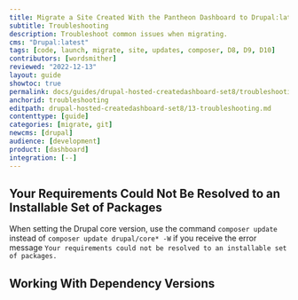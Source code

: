 ```yaml
---
title: Migrate a Site Created With the Pantheon Dashboard to Drupal:latest
subtitle: Troubleshooting
description: Troubleshoot common issues when migrating.
cms: "Drupal:latest"
tags: [code, launch, migrate, site, updates, composer, D8, D9, D10]
contributors: [wordsmither]
reviewed: "2022-12-13"
layout: guide
showtoc: true
permalink: docs/guides/drupal-hosted-createdashboard-set8/troubleshooting
anchorid: troubleshooting
editpath: drupal-hosted-createdashboard-set8/13-troubleshooting.md
contenttype: [guide]
categories: [migrate, git]
newcms: [drupal]
audience: [development]
product: [dashboard]
integration: [--]
---
```


## Your Requirements Could Not Be Resolved to an Installable Set of Packages

When setting the Drupal core version, use the command `composer update` instead of `composer update drupal/core* -W` if you receive the error message `Your requirements could not be resolved to an installable set of packages.`

## Working With Dependency Versions

<Partial file="composer-updating.md" />

<Partial file="drupal/troubleshooting-drush.md" />

<Partial file="drupal/troubleshooting-general.md" />
